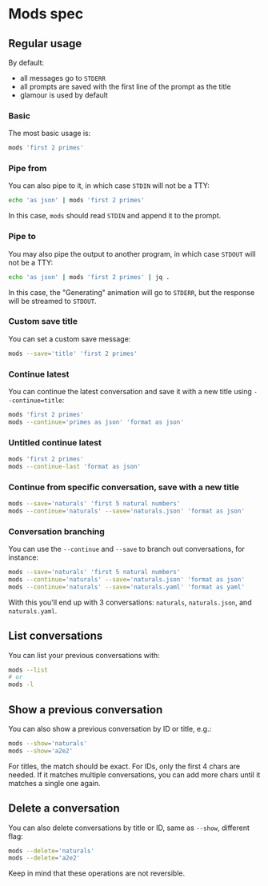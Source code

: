 # Mods spec

## Regular usage

By default:

- all messages go to `STDERR`
- all prompts are saved with the first line of the prompt as the title
- glamour is used by default

### Basic

The most basic usage is:

```bash
mods 'first 2 primes'
```

### Pipe from

You can also pipe to it, in which case `STDIN` will not be a TTY:

```bash
echo 'as json' | mods 'first 2 primes'
```

In this case, `mods` should read `STDIN` and append it to the prompt.

### Pipe to

You may also pipe the output to another program, in which case `STDOUT` will not
be a TTY:

```bash
echo 'as json' | mods 'first 2 primes' | jq .
```

In this case, the "Generating" animation will go to `STDERR`, but the response
will be streamed to `STDOUT`.

### Custom save title

You can set a custom save message:

```bash
mods --save='title' 'first 2 primes'
```

### Continue latest

You can continue the latest conversation and save it with a new title using
`--continue=title`:

```bash
mods 'first 2 primes'
mods --continue='primes as json' 'format as json'
```

### Untitled continue latest

```bash
mods 'first 2 primes'
mods --continue-last 'format as json'
```

### Continue from specific conversation, save with a new title

```bash
mods --save='naturals' 'first 5 natural numbers'
mods --continue='naturals' --save='naturals.json' 'format as json'
```

### Conversation branching

You can use the `--continue` and `--save` to branch out conversations, for
instance:

```bash
mods --save='naturals' 'first 5 natural numbers'
mods --continue='naturals' --save='naturals.json' 'format as json'
mods --continue='naturals' --save='naturals.yaml' 'format as yaml'
```

With this you'll end up with 3 conversations: `naturals`, `naturals.json`, and
`naturals.yaml`.

## List conversations

You can list your previous conversations with:

```bash
mods --list
# or
mods -l
```

## Show a previous conversation

You can also show a previous conversation by ID or title, e.g.:

```bash
mods --show='naturals'
mods --show='a2e2'
```

For titles, the match should be exact.
For IDs, only the first 4 chars are needed. If it matches multiple
conversations, you can add more chars until it matches a single one again.

## Delete a conversation

You can also delete conversations by title or ID, same as `--show`, different
flag:

```bash
mods --delete='naturals'
mods --delete='a2e2'
```

Keep in mind that these operations are not reversible.
